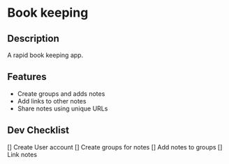 <h1>Book keeping</p>

<h2>Description</h2>
<p>A rapid book keeping app.</p>

<h2>Features</h2>
<ul>
    <li>Create groups and adds notes</li>
    <li>Add links to other notes</li>
    <li>Share notes using unique URLs</li>
</ul>

<h2>Dev Checklist</h2>
 [] Create User account
 [] Create groups for notes
 [] Add notes to groups
 [] Link notes

